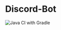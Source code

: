 # Discord-Bot
![Java CI with Gradle](https://github.com/qStivi/Discord-Bot/workflows/Java%20CI%20with%20Gradle/badge.svg?branch=master)
